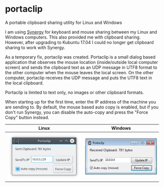 # portaclip
A portable clipboard sharing utility for Linux and Windows

I am using [Synergy](https://symless.com/synergy) for keyboard and mouse sharing between my Linux and Windows computers. This also provided me with clipboard sharing. However, after upgrading to Kubuntu 17.04 I could no longer get clipboard sharing to work with Synergy.

As a temporary fix, portaclip was created. Portaclip is a small dialog based application that observes the mouse location (inside/outside local computer screen) and sends the clipboard text as an UDP message in UTF8 format to the other computer when the mouse leaves the local screen. On the other computer, portaclip receives the UDP message and puts the UTF8 text in the local clipboard.

Portaclip is limited to text only, no images or other clipboard formats.

When starting up for the first time, enter the IP address of the machine you are sending to. By default, the mouse based auto copy is enabled, but if you don't run Synergy, you can disable the auto-copy and press the "Force Copy" button instead.

Linux | Windows
------------ | -------------
![portaclip_linux](/images/portaclip_linux.png)| ![portaclip_windows](/images/portaclip_windows.png)

